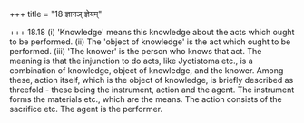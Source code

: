 +++
title = "18 ज्ञानञ् ज्ञेयम्"

+++
18.18 (i) 'Knowledge' means this knowledge about the acts which ought to
be performed. (ii) The 'object of knowledge' is the act which ought to
be performed. (iii) 'The knower' is the person who knows that act. The
meaning is that the injunction to do acts, like Jyotistoma etc., is a
combination of knowledge, object of knowledge, and the knower. Among
these, action itself, which is the object of knowledge, is briefly
described as threefold - these being the instrument, action and the
agent. The instrument forms the materials etc., which are the means. The
action consists of the sacrifice etc. The agent is the performer.
